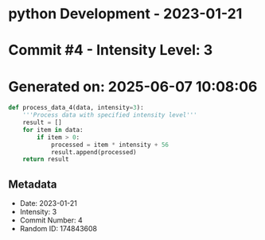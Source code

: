 ﻿# python Development - 2023-01-21
# Commit #4 - Intensity Level: 3
# Generated on: 2025-06-07 10:08:06
```python
def process_data_4(data, intensity=3):
    '''Process data with specified intensity level'''
    result = []
    for item in data:
        if item > 0:
            processed = item * intensity + 56
            result.append(processed)
    return result
```
## Metadata
- Date: 2023-01-21
- Intensity: 3
- Commit Number: 4
- Random ID: 174843608
